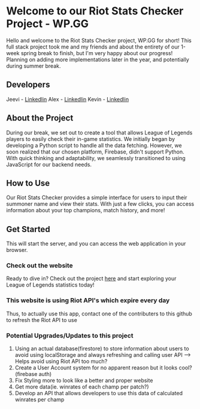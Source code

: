 # Welcome to our Riot Stats Checker Project - WP.GG

Hello and welcome to the Riot Stats Checker project, WP.GG for short! This full stack project took me and my friends and about the entirety of our 1-week spring break to finish, but I'm very happy about our progress! Planning on adding more implementations later in the year, and potentially during summer break. 

## Developers 

Jeevi - [Linkedlin](https://www.linkedin.com/in/jeevithan-mahenthran/)
Alex - [Linkedlin](https://www.linkedin.com/in/alexander-lee-855a96236/)
Kevin - [Linkedlin](https://www.linkedin.com/in/hanlin-huang-6aa4131ba/) 

## About the Project

During our break, we set out to create a tool that allows League of Legends players to easily check their in-game statistics. We initially began by developing a Python script to handle all the data fetching. However, we soon realized that our chosen platform, Firebase, didn't support Python. With quick thinking and adaptability, we seamlessly transitioned to using JavaScript for our backend needs.

## How to Use

Our Riot Stats Checker provides a simple interface for users to input their summoner name and view their stats. With just a few clicks, you can access information about your top champions, match history, and more!

## Get Started

This will start the server, and you can access the web application in your browser.

### Check out the website 
Ready to dive in? Check out the project [here](https://wpgg-6f4e2.web.app/index.html) and start exploring your League of Legends statistics today!

### This website is using Riot API's which expire every day
Thus, to actually use this app, contact one of the contributers to this github to refresh the Riot API to use

### Potential Upgrades/Updates to this project
1) Using an actual database(firestore) to store information about users to avoid using localStorage and always refreshing 
and calling user API --> Helps avoid using Riot API too much?
2) Create a User Account system for no apparent reason but it looks cool?(firebase auth)
3) Fix Styling more to look like a better and proper website
4) Get more data(ie. winrates of each champ per patch?)
5) Develop an API that allows developers to use this data of calculated winrates per champ

